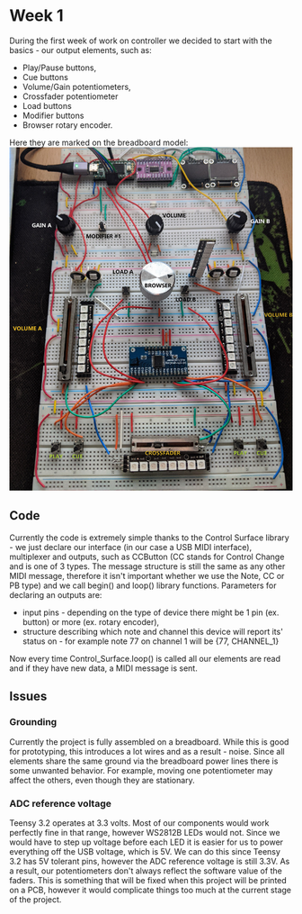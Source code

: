 # Week 1

During the first week of work on controller we decided to start with the basics - our output elements, such as:

- Play/Pause buttons,
- Cue buttons
- Volume/Gain potentiometers,
- Crossfader potentiometer
- Load buttons 
- Modifier buttons
- Browser rotary encoder.

Here they are marked on the breadboard model:
![Pic](https://github.com/Soberat/MIDI-Controller/blob/main/Images/Outputs.jpg)

## Code

Currently the code is extremely simple thanks to the Control Surface library - we just declare our interface (in our case a USB MIDI interface), multiplexer and outputs, such as CCButton (CC stands for Control Change and is one of 3 types. The message structure is still the same as any other MIDI message, therefore it isn't important whether we use the Note, CC or PB type) and we call begin() and loop() library functions. 
Parameters for declaring an outputs are:
- input pins - depending on the type of device there might be 1 pin (ex. button) or more (ex. rotary encoder),
- structure describing which note and channel this device will report its' status on - for example note 77 on channel 1 will be {77, CHANNEL_1}

Now every time Control_Surface.loop() is called all our elements are read and if they have new data, a MIDI message is sent.

## Issues

### Grounding
Currently the project is fully assembled on a breadboard. While this is good for prototyping, this introduces a lot wires and as a result - noise. Since all elements share the same ground via the breadboard power lines there is some unwanted behavior. For example, moving one potentiometer may affect the others, even though they are stationary.

### ADC reference voltage
Teensy 3.2 operates at 3.3 volts. Most of our components would work perfectly fine in that range, however WS2812B LEDs would not. Since we would have to step up voltage before each LED it is easier for us to power everything off the USB voltage, which is 5V. We can do this since Teensy 3.2 has 5V tolerant pins, however the ADC reference voltage is still 3.3V. As a result, our potentiometers don't always reflect the software value of the faders. This is something that will be fixed when this project will be printed on a PCB, however it would complicate things too much at the current stage of the project.
